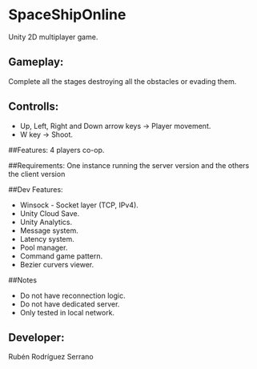 # SpaceShipOnline
 Unity 2D multiplayer game.

## Gameplay:
 Complete all the stages destroying all the obstacles or evading them.

## Controlls:
 * Up, Left, Right and Down arrow keys -> Player movement.
 * W key -> Shoot.

##Features:
 4 players co-op.

##Requirements:
 One instance running the server version and the others the client version

##Dev Features:
 * Winsock - Socket layer (TCP, IPv4).
 * Unity Cloud Save.
 * Unity Analytics.
 * Message system.
 * Latency system.
 * Pool manager.
 * Command game pattern.
 * Bezier curvers viewer.

##Notes
 * Do not have reconnection logic.
 * Do not have dedicated server.
 * Only tested in local network.

## Developer:
 Rubén Rodríguez Serrano

